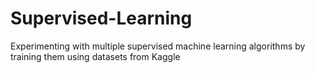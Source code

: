 # Supervised-Learning
Experimenting with multiple supervised machine learning algorithms by training them using datasets from Kaggle
